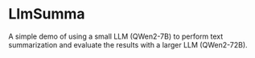 # LlmSumma
A simple demo of using a small LLM (QWen2-7B) to perform text summarization and evaluate the results with a larger LLM (QWen2-72B).

